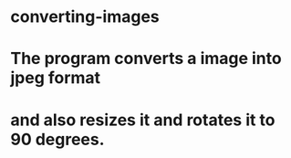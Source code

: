 # converting-images
# The program converts a image into jpeg format
# and also resizes it and rotates it to 90 degrees.
